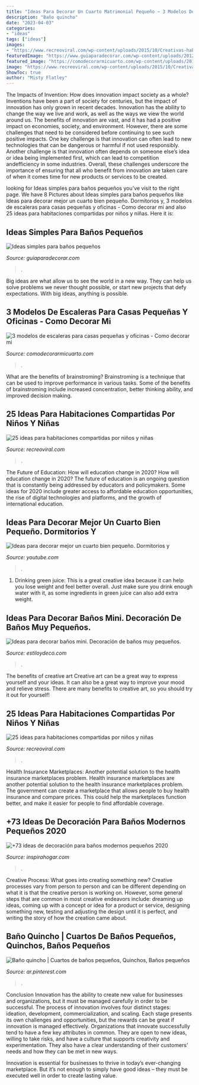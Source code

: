 ```yaml
---
title: "Ideas Para Decorar Un Cuarto Matrimonial Pequeño ~ 3 Modelos De Escaleras Para Casas Pequeñas Y Oficinas"
description: "Baño quincho"
date: "2023-04-03"
categories:
- "ideas"
tags: ["ideas"]
images:
- "https://www.recreoviral.com/wp-content/uploads/2015/10/Creativas-habitaciones-compartidas-por-niños-y-niñas-12-730x487.jpg"
featuredImage: "https://www.guiaparadecorar.com/wp-content/uploads/2012/09/Ideas-para-cuartos-de-bano-pequenos-01.jpg"
featured_image: "https://comodecorarmicuarto.com/wp-content/uploads/2019/08/modelos-de-escaleras-para-casas-pequeñas-modernas.jpg"
image: "https://www.recreoviral.com/wp-content/uploads/2015/10/Creativas-habitaciones-compartidas-por-niños-y-niñas-22.jpg"
ShowToc: true
author: "Misty Flatley"
---
```



The Impacts of Invention: How does innovation impact society as a whole?
Inventions have been a part of society for centuries, but the impact of innovation has only grown in recent decades. Innovation has the ability to change the way we live and work, as well as the ways we view the world around us. The benefits of innovation are vast, and it has had a positive impact on economies, society, and environment. However, there are some challenges that need to be considered before continuing to see such positive impacts. One key challenge is that innovation can often lead to new technologies that can be dangerous or harmful if not used responsibly. Another challenge is that innovation often depends on someone else’s idea or idea being implemented first, which can lead to competition andefficiency in some industries. Overall, these challenges underscore the importance of ensuring that all who benefit from innovation are taken care of when it comes time for new products or services to be created.

	

		
looking for Ideas simples para baños pequeños you've visit to the right page. We have 8 Pictures about Ideas simples para baños pequeños like Ideas para decorar mejor un cuarto bien pequeño. Dormitorios y, 3 modelos de escaleras para casas pequeñas y oficinas - Como decorar mi and also 25 ideas para habitaciones compartidas por niños y niñas. Here it is:
		
    
## Ideas Simples Para Baños Pequeños

<img loading=lazy src="https://www.guiaparadecorar.com/wp-content/uploads/2012/09/Ideas-para-cuartos-de-bano-pequenos-01.jpg" onerror="this.onerror=null;this.src='https://tse4.mm.bing.net/th?id=OIP.19hMIHf6Lg-vQdennmRbkgAAAA&amp;pid=15.1';" alt="Ideas simples para baños pequeños">

_Source: guiaparadecorar.com_

>. 

	

Big ideas are what allow us to see the world in a new way. They can help us solve problems we never thought possible, or start new projects that defy expectations. With big ideas, anything is possible.

    
## 3 Modelos De Escaleras Para Casas Pequeñas Y Oficinas - Como Decorar Mi

<img loading=lazy src="https://comodecorarmicuarto.com/wp-content/uploads/2019/08/modelos-de-escaleras-para-casas-pequeñas-modernas.jpg" onerror="this.onerror=null;this.src='https://tse3.mm.bing.net/th?id=OIP.3hcIkLmWBNwlpMIaVjwInQAAAA&amp;pid=15.1';" alt="3 modelos de escaleras para casas pequeñas y oficinas - Como decorar mi">

_Source: comodecorarmicuarto.com_

>. 

	

What are the benefits of brainstroming?
Brainstroming is a technique that can be used to improve performance in various tasks. Some of the benefits of brainstroming include increased concentration, better thinking ability, and improved decision making.

    
## 25 Ideas Para Habitaciones Compartidas Por Niños Y Niñas

<img loading=lazy src="https://www.recreoviral.com/wp-content/uploads/2015/10/Creativas-habitaciones-compartidas-por-niños-y-niñas-22.jpg" onerror="this.onerror=null;this.src='https://tse3.mm.bing.net/th?id=OIP.h_WM3UMQmMZJ0vDn1QBnFQHaF5&amp;pid=15.1';" alt="25 ideas para habitaciones compartidas por niños y niñas">

_Source: recreoviral.com_

>. 

	

The Future of Education: How will education change in 2020?
How will education change in 2020? The future of education is an ongoing question that is constantly being addressed by educators and policymakers. Some ideas for 2020 include greater access to affordable education opportunities, the rise of digital technologies and platforms, and the growth of international education.

    
## Ideas Para Decorar Mejor Un Cuarto Bien Pequeño. Dormitorios Y

<img loading=lazy src="http://i.ytimg.com/vi/hDEF7nKhSvo/maxresdefault.jpg" onerror="this.onerror=null;this.src='https://tse3.mm.bing.net/th?id=OIP.r7cofsJykRf-eaTNF9O62QHaEK&amp;pid=15.1';" alt="Ideas para decorar mejor un cuarto bien pequeño. Dormitorios y">

_Source: youtube.com_

>. 

	

1. Drinking green juice: This is a great creative idea because it can help you lose weight and feel better overall. Just make sure you drink enough water with it, as some ingredients in green juice can also add extra weight.

    
## Ideas Para Decorar Baños Mini. Decoración De Baños Muy Pequeños.

<img loading=lazy src="https://www.estiloydeco.com/wp-content/uploads/2019/07/banos-mini-5.jpg" onerror="this.onerror=null;this.src='https://tse2.mm.bing.net/th?id=OIP.hkZVJeuWq-d9w_IljReDkwHaKS&amp;pid=15.1';" alt="Ideas para decorar baños mini. Decoración de baños muy pequeños.">

_Source: estiloydeco.com_

>. 

	

The benefits of creative art
Creative art can be a great way to express yourself and your ideas. It can also be a great way to improve your mood and relieve stress. There are many benefits to creative art, so you should try it out for yourself!

    
## 25 Ideas Para Habitaciones Compartidas Por Niños Y Niñas

<img loading=lazy src="https://www.recreoviral.com/wp-content/uploads/2015/10/Creativas-habitaciones-compartidas-por-niños-y-niñas-12-730x487.jpg" onerror="this.onerror=null;this.src='https://tse4.mm.bing.net/th?id=OIP.Wsef2xHV58KV9yJyMPZvkwHaE8&amp;pid=15.1';" alt="25 ideas para habitaciones compartidas por niños y niñas">

_Source: recreoviral.com_

>. 

	

Health Insurance Marketplaces: Another potential solution to the health insurance marketplaces problem.
Health insurance marketplaces are another potential solution to the health insurance marketplaces problem. The government can create a marketplace that allows people to buy health insurance and compare prices. This could help the marketplaces function better, and make it easier for people to find affordable coverage.

    
## +73 Ideas De Decoración Para Baños Modernos Pequeños 2020

<img loading=lazy src="https://inspirahogar.com/wp-content/uploads/2017/03/123e663bd6b0a66845ebcba4b3f7b8e0.jpg" onerror="this.onerror=null;this.src='https://tse4.mm.bing.net/th?id=OIP.AFrL7ROBtLOaL8ZV4X3PYQHaLH&amp;pid=15.1';" alt="+73 ideas de decoración para baños modernos pequeños 2020">

_Source: inspirahogar.com_

>. 

	

Creative Process: What goes into creating something new?
Creative processes vary from person to person and can be different depending on what it is that the creative person is working on. However, some general steps that are common in most creative endeavors include: dreaming up ideas, coming up with a concept or idea for a product or service, designing something new, testing and adjusting the design until it is perfect, and writing the story of how the creation came about.

    
## Baño Quincho | Cuartos De Baños Pequeños, Quinchos, Baños Pequeños

<img loading=lazy src="https://i.pinimg.com/736x/42/27/99/4227997f09c62be29416f705141f098c.jpg" onerror="this.onerror=null;this.src='https://tse2.mm.bing.net/th?id=OIP.g9oSOyMN6u8KSt3Y9MX4XQHaJ3&amp;pid=15.1';" alt="Baño quincho | Cuartos de baños pequeños, Quinchos, Baños pequeños">

_Source: ar.pinterest.com_

>. 

	

Conclusion
Innovation has the ability to create new value for businesses and organizations, but it must be managed carefully in order to be successful. The process of innovation involves four distinct stages: ideation, development, commercialization, and scaling. Each stage presents its own challenges and opportunities, but the rewards can be great if innovation is managed effectively.
Organizations that innovate successfully tend to have a few key attributes in common. They are open to new ideas, willing to take risks, and have a culture that supports creativity and experimentation. They also have a clear understanding of their customers’ needs and how they can be met in new ways.

 Innovation is essential for businesses to thrive in today’s ever-changing marketplace. But it’s not enough to simply have good ideas – they must be executed well in order to create lasting value.

